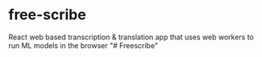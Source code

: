 # free-scribe
 React web based transcription & translation app that uses web workers to run ML models in the browser
"# Freescribe" 

